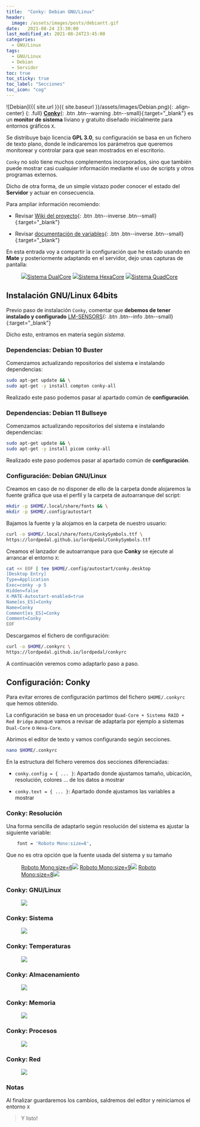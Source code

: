 ```yaml
---
title:  "Conky: Debian GNU/Linux"
header:
  image: /assets/images/posts/debiantt.gif
date:   2021-08-24 23:30:00
last_modified_at: 2021-08-24T23:45:00
categories:
  - GNU/Linux
tags:
  - GNU/Linux
  - Debian
  - Servidor
toc: true
toc_sticky: true
toc_label: "Secciones"
toc_icon: "cog"
---
```


![Debian]({{ site.url }}{{ site.baseurl }}/assets/images/Debian.png){: .align-center}
{: .full}
[**Conky**](https://github.com/brndnmtthws/conky){: .btn .btn--warning .btn--small}{:target="_blank"} es un **monitor de sistema** liviano y gratuito diseñado inicialmente para entornos gráficos `X`. 

Se distribuye bajo licencia **GPL 3.0**, su configuración se basa en un fichero de texto plano, donde le indicaremos los parámetros que queremos monitorear y controlar para que sean mostrados en el escritorio.

`Conky` no solo tiene muchos complementos incorporados, sino que también puede mostrar casi cualquier información mediante el uso de scripts y otros programas externos.

Dicho de otra forma, de un simple vistazo poder conocer el estado del **Servidor** y actuar en consecuencia.

Para ampliar información recomiendo:

 * Revisar [Wiki del proyecto](https://github.com/brndnmtthws/conky/wiki){: .btn .btn--inverse .btn--small}{:target="_blank"} 

 * Revisar [documentación de variables](http://conky.sourceforge.net/variables.html){: .btn .btn--inverse .btn--small}{:target="_blank"}

En esta entrada voy a compartir la configuración que he estado usando en **Mate** y posteriormente adaptando en el servidor, dejo unas capturas de pantalla:

<figure class="third">
    <a href="/assets/images/posts/conky0.jpg"><img src="/assets/images/posts/conky0.jpg">Sistema DualCore</a>
    <a href="/assets/images/posts/conky00.jpg"><img src="/assets/images/posts/conky00.jpg">Sistema HexaCore</a>
    <a href="/assets/images/posts/conky000.jpg"><img src="/assets/images/posts/conky000.jpg">Sistema QuadCore</a>
</figure>

## Instalación GNU/Linux 64bits

Previo paso de instalación `Conky`, comentar que **debemos de tener instalado y configurado** [LM-SENSORS](https://lordpedal.github.io/gnu/linux/debian-11-servidor/#modding){: .btn .btn--info .btn--small}{:target="_blank"}

Dicho esto, entramos en materia según *sistema*.

### Dependencias: Debian 10 Buster

Comenzamos actualizando repositorios del sistema e instalando dependencias:

```bash
sudo apt-get update && \
sudo apt-get -y install compton conky-all
```

Realizado este paso podemos pasar al apartado común de **configuración**.

### Dependencias: Debian 11 Bullseye

Comenzamos actualizando repositorios del sistema e instalando dependencias:

```bash
sudo apt-get update && \
sudo apt-get -y install picom conky-all
```

Realizado este paso podemos pasar al apartado común de **configuración**.

### Configuración: Debian GNU/Linux

Creamos en caso de no disponer de ello de la carpeta donde alojaremos la fuente gráfica que usa el perfil y la carpeta de autoarranque del script:

```bash
mkdir -p $HOME/.local/share/fonts && \
mkdir -p $HOME/.config/autostart
```

Bajamos la fuente y la alojamos en la carpeta de nuestro usuario:

```bash
curl -o $HOME/.local/share/fonts/ConkySymbols.ttf \
https://lordpedal.github.io/lordpedal/ConkySymbols.ttf
```

Creamos el lanzador de autoarranque para que **Conky** se ejecute al arrancar el entorno `X`:

```bash
cat << EOF | tee $HOME/.config/autostart/conky.desktop
[Desktop Entry]
Type=Application
Exec=conky -p 5
Hidden=false
X-MATE-Autostart-enabled=true
Name[es_ES]=Conky
Name=Conky
Comment[es_ES]=Conky
Comment=Conky
EOF
```

Descargamos el fichero de configuración:

```bash
curl -o $HOME/.conkyrc \
https://lordpedal.github.io/lordpedal/conkyrc
```

A continuación veremos como adaptarlo paso a paso.


## Configuración: Conky

Para evitar errores de configuración partimos del fichero `$HOME/.conkyrc` que hemos obtenido.

La configuración se basa en un procesador `Quad-Core + Sistema RAID + Red Bridge` aunque vamos a revisar de adaptarla por ejemplo a sistemas `Dual-Core` o `Hexa-Core`.

Abrimos el editor de texto y vamos configurando según secciones.

```bash
nano $HOME/.conkyrc
```

En la estructura del fichero veremos dos secciones diferenciadas:

 * `conky.config = { ... }`: Apartado donde ajustamos tamaño, ubicación, resolución, colores ... de los datos a mostrar

 * `conky.text = { ... }`: Apartado donde ajustamos las variables a mostrar

### Conky: Resolución

Una forma sencilla de adaptarlo según resolución del sistema es ajustar la siguiente variable:

```bash
    font = 'Roboto Mono:size=8',
```

Que no es otra opción que la fuente usada del sistema y su tamaño

<figure class="third">
    <a href="/assets/images/posts/conky0.png">Roboto Mono:size=6<img src="/assets/images/posts/conky0.png"></a>
    <a href="/assets/images/posts/conky00.png">Roboto Mono:size=9<img src="/assets/images/posts/conky00.png"></a>
    <a href="/assets/images/posts/conky000.png">Roboto Mono:size=8<img src="/assets/images/posts/conky000.png"></a>
</figure>

### Conky: GNU/Linux

<figure>
    <a href="/assets/images/posts/conky01.png"><img src="/assets/images/posts/conky01.png"></a>
</figure>

### Conky: Sistema

<figure>
    <a href="/assets/images/posts/conky02.png"><img src="/assets/images/posts/conky02.png"></a>
</figure>

### Conky: Temperaturas

<figure>
    <a href="/assets/images/posts/conky03.png"><img src="/assets/images/posts/conky03.png"></a>
</figure>

### Conky: Almacenamiento

<figure>
    <a href="/assets/images/posts/conky04.png"><img src="/assets/images/posts/conky04.png"></a>
</figure>

### Conky: Memoria

<figure>
    <a href="/assets/images/posts/conky05.png"><img src="/assets/images/posts/conky05.png"></a>
</figure>

### Conky: Procesos

<figure>
    <a href="/assets/images/posts/conky06.png"><img src="/assets/images/posts/conky06.png"></a>
</figure>

### Conky: Red

<figure>
    <a href="/assets/images/posts/conky07.png"><img src="/assets/images/posts/conky07.png"></a>
</figure>

### Notas

Al finalizar guardaremos los cambios, saldremos del editor y reiniciamos el entorno `X`

> Y listo!
